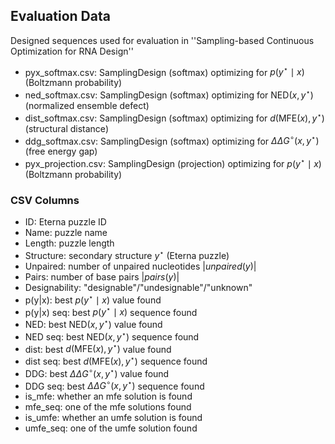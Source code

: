 ## Evaluation Data

Designed sequences used for evaluation in ''Sampling-based Continuous Optimization for RNA Design''

- pyx_softmax.csv: SamplingDesign (softmax) optimizing for $p(y^\star \mid x)$ (Boltzmann probability)
- ned_softmax.csv: SamplingDesign (softmax) optimizing for $\mathrm{NED}(x, y^\star)$ (normalized ensemble defect)
- dist_softmax.csv: SamplingDesign (softmax) optimizing for $d(\mathrm{MFE}(x), y^\star)$ (structural distance)
- ddg_softmax.csv: SamplingDesign (softmax) optimizing for $\Delta \Delta G^{\circ}(x, y^\star)$ (free energy gap)
- pyx_projection.csv: SamplingDesign (projection) optimizing for $p(y^\star \mid x)$ (Boltzmann probability)

### CSV Columns
- ID: Eterna puzzle ID
- Name: puzzle name
- Length: puzzle length
- Structure: secondary structure $y^\star$ (Eterna puzzle)
- Unpaired: number of unpaired nucleotides $\lvert \mathit{unpaired}(y) \rvert$
- Pairs: number of base pairs $\lvert \mathit{pairs}(y) \rvert$
- Designability: "designable"/"undesignable"/"unknown"
- p(y|x): best $p(y^\star \mid x)$ value found
- p(y|x) seq: best $p(y^\star \mid x)$ sequence found
- NED: best $\mathrm{NED}(x, y^\star)$ value found
- NED seq: best $\mathrm{NED}(x, y^\star)$ sequence found
- dist: best $d(\mathrm{MFE}(x), y^\star)$ value found
- dist seq: best $d(\mathrm{MFE}(x), y^\star)$ sequence found
- DDG: best $\Delta \Delta G^{\circ}(x, y^\star)$ value found
- DDG seq: best $\Delta \Delta G^{\circ}(x, y^\star)$ sequence found
- is_mfe: whether an mfe solution is found
- mfe_seq: one of the mfe solutions found
- is_umfe: whether an umfe solution is found
- umfe_seq: one of the umfe solution found
